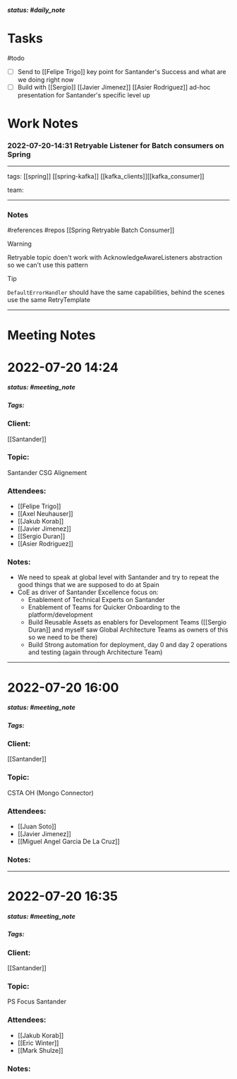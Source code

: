 ##### status: #daily_note 

# Tasks

#todo 
- [ ] Send to [[Felipe Trigo]] key point for Santander's Success and what are we doing right now
- [ ] Build with [[Sergio]] [[Javier Jimenez]] [[Asier Rodriguez]] ad-hoc presentation for Santander's specific level up

# Work Notes


### 2022-07-20-14:31 Retryable Listener for Batch consumers on Spring

---

tags:
[[spring]] [[spring-kafka]] [[kafka_clients]][[kafka_consumer]]

team:

---

### Notes

#references #repos [[Spring Retryable Batch Consumer]]

> [!warning]
> Retryable topic doen't work with AcknowledgeAwareListeners abstraction so we can't use this pattern

> [!tip]
> `DefaultErrorHandler` should have the same capabilities, behind the scenes use the same RetryTemplate




---

# Meeting Notes

# 2022-07-20 14:24
##### status: #meeting_note
##### Tags:

### Client:
[[Santander]]
### Topic:
Santander CSG Alignement
### Attendees:
* [[Felipe Trigo]]
* [[Axel Neuhauser]]
* [[Jakub Korab]]
* [[Javier Jimenez]]
* [[Sergio Duran]]
* [[Asier Rodriguez]]

### Notes:

- We need to speak at global level with Santander and try to repeat the good things that we are supposed to do at Spain
- CoE as driver of Santander Excellence focus on:
	- Enablement of Technical Experts on Santander
	- Enablement of Teams for Quicker Onboarding to the platform/development
	- Build Reusable Assets as enablers for Development Teams ([[Sergio Duran]] and myself saw Global Architecture Teams as owners of this so we need to be there)
	- Build Strong automation for deployment, day 0 and day 2 operations and testing (again through Architecture Team)

---

# 2022-07-20 16:00
##### status: #meeting_note
##### Tags:

### Client:
[[Santander]]
### Topic:
CSTA OH (Mongo Connector)
### Attendees:
* [[Juan Soto]]
* [[Javier Jimenez]]
* [[Miguel Angel Garcia De La Cruz]]

### Notes:

--- 

# 2022-07-20 16:35
##### status: #meeting_note
##### Tags:

### Client:
[[Santander]]
### Topic:
PS Focus Santander
### Attendees:
* [[Jakub Korab]]
* [[Eric Winter]]
* [[Mark Shulze]]

### Notes:


 